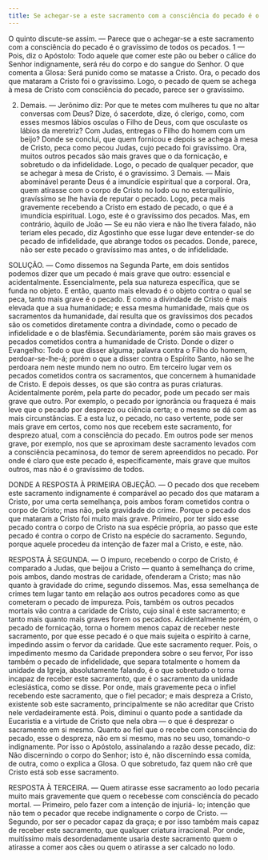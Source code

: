 ```yaml
---
title: Se achegar-se a este sacramento com a consciência do pecado é o gravíssimo de todos os pecados
---
```


O quinto discute-se assim. — Parece que o achegar-se a este sacramento com a consciência do pecado é o gravíssimo de todos os pecados.  1 — Pois, diz o Apóstolo: Todo aquele que comer este pão ou beber o cálice do Senhor indignamente, será réu do corpo e do sangue do Senhor. O que comenta a Glosa: Será punido como se matasse a Cristo. Ora, o pecado dos que mataram a Cristo foi o gravíssimo. Logo, o pecado de quem se achega à mesa de Cristo com consciência do pecado, parece ser o gravíssimo.  

2. Demais. — Jerônimo diz: Por que te metes com mulheres tu que no altar conversas com Deus? Dize, ó sacerdote, dize, ó clerigo, como, com esses mesmos lábios osculas o Filho de Deus, com que osculaste os lábios da meretriz? Com Judas, entregas o Filho do homem com um beijo? Donde se conclui, que quem fornicou e depois se achega à mesa de Cristo, peca como pecou Judas, cujo pecado foi gravíssimo. Ora, muitos outros pecados são mais graves que o da fornicação, e sobretudo o da infidelidade. Logo, o pecado de qualquer pecador, que se achegar à mesa de Cristo, é o gravíssimo.  3 Demais. — Mais abominável perante Deus é a imundície espiritual que a corporal. Ora, quem atirasse com o corpo de Cristo no lodo ou no esterquilínio, gravíssimo se lhe havia de reputar o pecado. Logo, peca mais gravemente recebendo a Cristo em estado de pecado, o que é a imundícia espiritual. Logo, este é o gravíssimo dos pecados. Mas, em contrário, àquilo de João — Se eu não viera e não lhe tivera falado, não teriam eles pecado, diz Agostinho que esse lugar deve entender-se do pecado de infidelidade, que abrange todos os pecados. Donde, parece, não ser este pecado o gravíssimo mas antes, o de infidelidade.  

SOLUÇÃO. — Como dissemos na Segunda Parte, em dois sentidos podemos dizer que um pecado é mais grave que outro: essencial e acidentalmente. Essencialmente, pela sua natureza específica, que se funda no objeto. E então, quanto mais elevado é o objeto contra o qual se peca, tanto mais grave é o pecado. E como a divindade de Cristo é mais elevada que a sua humanidade; e essa mesma humanidade, mais que os sacramentos da humanidade, daí resulta que os gravíssimos dos pecados são os cometidos diretamente contra a divindade, como o pecado de infidelidade e o de blasfêmia. Secundàriamente, porém são mais graves os pecados cometidos contra a humanidade de Cristo. Donde o dizer o Evangelho: Todo o que disser alguma; palavra contra o Filho do homem, perdoar-se-lhe-á; porém o que a disser contra o Espírito Santo, não se lhe perdoara nem neste mundo nem no outro. Em terceiro lugar vem os pecados cometidos contra os sacramentos, que concernem à humanidade de Cristo. E depois desses, os que são contra as puras criaturas. Acidentalmente porém, pela parte do pecador, pode um pecado ser mais grave que outro. Por exemplo, o pecado por ignorância ou fraqueza é mais leve que o pecado por desprezo ou ciência certa; e o mesmo se dá com as mais circunstâncias. E a esta luz, o pecado, no caso vertente, pode ser mais grave em certos, como nos que recebem este sacramento, for desprezo atual, com a consciência do pecado. Em outros pode ser menos grave, por exemplo, nos que se aproximam deste sacramento levados com a consciência pecaminosa, do temor de serem apreendidos no pecado. Por onde é claro que este pecado é, especificamente, mais grave que muitos outros, mas não é o gravíssimo de todos.  

DONDE A RESPOSTA À PRIMEIRA OBJEÇÃO. — O pecado dos que recebem este sacramento indignamente é comparável ao pecado dos que mataram a Cristo, por uma certa semelhança, pois ambos foram cometidos contra o corpo de Cristo; mas não, pela gravidade do crime. Porque o pecado dos que mataram a Cristo foi muito mais grave. Primeiro, por ter sido esse pecado contra o corpo de Cristo na sua espécie própria, ao passo que este pecado é contra o corpo de Cristo na espécie do sacramento. Segundo, porque aquele procedeu da intenção de fazer mal a Cristo, e este, não.  

RESPOSTA À SEGUNDA. — O impuro, recebendo o corpo de Cristo, é comparado a Judas, que beijou a Cristo — quanto à semelhança do crime, pois ambos, dando mostras de caridade, ofenderam a Cristo; mas não quanto à gravidade do crime, segundo dissemos. Mas, essa semelhança de crimes tem lugar tanto em relação aos outros pecadores como as que cometeram o pecado de impureza. Pois, também os outros pecados mortais vão contra a caridade de Cristo, cujo sinal é este sacramento; e tanto mais quanto mais graves forem os pecados. Acidentalmente porém, o pecado de fornicação, torna o homem menos capaz de receber neste sacramento, por que esse pecado é o que mais sujeita o espírito à carne, impedindo assim o fervor da caridade. Que este sacramento requer. Pois, o impedimento mesmo da Caridade prepondera sobre o seu fervor, Por isso também o pecado de infidelidade, que separa totalmente o homem da unidade da Igreja, absolutamente falando, é o que sobretudo o torna incapaz de receber este sacramento, que é o sacramento da unidade eclesiástica, como se disse. Por onde, mais gravemente peca o infiel recebendo este sacramento, que o fiel pecador; e mais despreza a Cristo, existente sob este sacramento, principalmente se não acreditar que Cristo nele verdadeiramente está. Pois, diminui o quanto pode a santidade da Eucaristia e a virtude de Cristo que nela obra — o que é desprezar o sacramento em si mesmo. Quanto ao fiel que o recebe com consciência do pecado, esse o despreza, não em si mesmo, mas no seu uso, tomando-o indignamente. Por isso o Apóstolo, assinalando a razão desse pecado, diz: Não discernindo o corpo do Senhor; isto é, não discernindo essa comida, de outra, como o explica a Glosa. O que sobretudo, faz quem não crê que Cristo está sob esse sacramento. 

RESPOSTA À TERCEIRA. — Quem atirasse esse sacramento ao lodo pecaria muito mais gravemente que quem o recebesse com consciêncía do pecado mortal. — Primeiro, pelo fazer com a intenção de injuriá- lo; intenção que não tem o pecador que recebe indignamente o corpo de Cristo. — Segundo, por ser o pecador capaz da graça; e por isso também mais capaz de receber este sacramento, que qualquer criatura irracional. Por onde, muitíssimo mais desordenadamente usaria deste sacramento quem o atirasse a comer aos cães ou quem o atirasse a ser calcado no lodo.